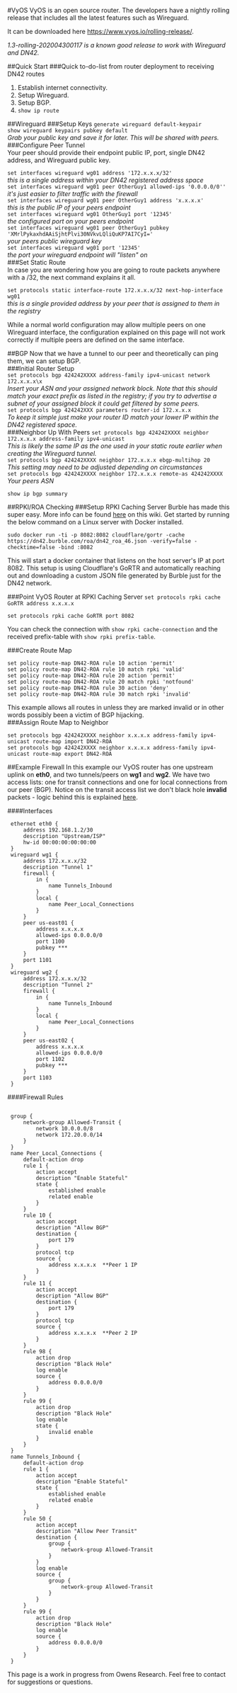 #VyOS
VyOS is an open source router.  The developers have a nightly rolling release that includes all the latest features such as Wireguard.  
  
It can be downloaded here https://www.vyos.io/rolling-release/.  
  

_1.3-rolling-202004300117 is a known good release to work with Wireguard and DN42._


##Quick Start
###Quick to-do-list from router deployment to receiving DN42 routes
1. Establish internet connectivity.
2. Setup Wireguard.
3. Setup BGP.
4. `show ip route`


##Wireguard
###Setup Keys 
`generate wireguard default-keypair`    
`show wireguard keypairs pubkey default`  
_Grab your public key and save it for later.  This will be shared with peers._  
###Configure Peer Tunnel  
Your peer should provide their endpoint public IP, port, single DN42 address, and Wireguard public key.   
   
`set interfaces wireguard wg01 address '172.x.x.x/32'`  
_this is a single address within your DN42 registered address space_  
`set interfaces wireguard wg01 peer OtherGuy1 allowed-ips '0.0.0.0/0''`  
_it's just easier to filter traffic with the firewall_  
`set interfaces wireguard wg01 peer OtherGuy1 address 'x.x.x.x'`  
_this is the public IP of your peers endpoint_  
`set interfaces wireguard wg01 OtherGuy1 port '12345'`  
_the configured port on your peers endpoint_  
`set interfaces wireguard wg01 peer OtherGuy1 pubkey 'XMrlPykaxhdAAiSjhtPlvi30NVkvLQliQuKP7AI7CyI='`  
_your peers public wireguard key_  
`set interfaces wireguard wg01 port '12345'`  
_the port your wireguard endpoint will "listen" on_  
###Set Static Route  
In case you are wondering how you are going to route packets anywhere with a /32, the next command explains it all.  
     
`set protocols static interface-route 172.x.x.x/32 next-hop-interface wg01`  
_this is a single provided address by your peer that is assigned to them in the registry_  
  
While a normal world configuration may allow multiple peers on one Wireguard interface, the configuration explained on this page will not work correctly if multiple peers are defined on the same interface.


##BGP
Now that we have a tunnel to our peer and theoretically can ping them, we can setup BGP.  
###Initial Router Setup  
`set protocols bgp 424242XXXX address-family ipv4-unicast network 172.x.x.x\x`  
_Insert your ASN and your assigned network block.  Note that this should match your exact prefix as listed in the registry; if you try to advertise a subnet of your assigned block it could get filtered by some peers._  
`set protocols bgp 424242XXX parameters router-id 172.x.x.x`  
_To keep it simple just make your router ID match your lower IP within the DN42 registered space._  
###Neighbor Up With Peers
`set protocols bgp 424242XXXX neighbor 172.x.x.x address-family ipv4-unicast`  
_This is likely the same IP as the one used in your static route earlier when creating the Wireguard tunnel._  
`set protocols bgp 424242XXXX neighbor 172.x.x.x ebgp-multihop 20`   
_This setting may need to be adjusted depending on circumstances_  
`set protocols bgp 424242XXXX neighbor 172.x.x.x remote-as 424242XXXX`  
_Your peers ASN_  
  
`show ip bgp summary`

##RPKI/ROA Checking
###Setup RPKI Caching Server
Burble has made this super easy.  More info can be found [here](https://wiki.dn42/ROA-slash-RPKI) on this wiki.  Get started by running the below command on a Linux server with Docker installed.     

```  
sudo docker run -ti -p 8082:8082 cloudflare/gortr -cache https://dn42.burble.com/roa/dn42_roa_46.json -verify=false -checktime=false -bind :8082
```
  
This will start a docker container that listens on the host server's IP at port 8082.  This setup is using Cloudflare's GoRTR and automatically reaching out and downloading a custom JSON file generated by Burble just for the DN42 network.  

###Point VyOS Router at RPKI Caching Server
`set protocols rpki cache GoRTR address x.x.x.x`   
   
`set protocols rpki cache GoRTR port 8082`  
  
You can check the connection with `show rpki cache-connection` and the received prefix-table with `show rpki prefix-table`.  

###Create Route Map
```
set policy route-map DN42-ROA rule 10 action 'permit'
set policy route-map DN42-ROA rule 10 match rpki 'valid'
set policy route-map DN42-ROA rule 20 action 'permit'
set policy route-map DN42-ROA rule 20 match rpki 'notfound'
set policy route-map DN42-ROA rule 30 action 'deny'
set policy route-map DN42-ROA rule 30 match rpki 'invalid'
```
This example allows all routes in unless they are marked invalid or in other words possibly been a victim of BGP hijacking.  
###Assign Route Map to Neighbor
```
set protocols bgp 424242XXXX neighbor x.x.x.x address-family ipv4-unicast route-map import DN42-ROA  
set protocols bgp 424242XXXX neighbor x.x.x.x address-family ipv4-unicast route-map export DN42-ROA   
```

##Example Firewall
In this example our VyOS router has one upstream uplink on **eth0**, and two tunnels/peers on **wg1** and **wg2**.  We have two access lists: one for transit connections and one for local connections from our peer (BGP).  Notice on the transit access list we don't black hole **invalid** packets - logic behind this is explained [here](https://wiki.dn42/howto/networksettings.md).

####Interfaces
````
 ethernet eth0 {
     address 192.168.1.2/30
     description "Upstream/ISP"
     hw-id 00:00:00:00:00:00
 }
 wireguard wg1 {
     address 172.x.x.x/32
     description "Tunnel 1"
     firewall {
         in {
             name Tunnels_Inbound
         }
         local {
             name Peer_Local_Connections
         }
     }
     peer us-east01 {
         address x.x.x.x
         allowed-ips 0.0.0.0/0
         port 1100
         pubkey ***
     }
     port 1101
 }
 wireguard wg2 {
     address 172.x.x.x/32
     description "Tunnel 2"
     firewall {
         in {
             name Tunnels_Inbound
         }
         local {
             name Peer_Local_Connections
         }
     }
     peer us-east02 {
         address x.x.x.x
         allowed-ips 0.0.0.0/0
         port 1102
         pubkey ***
     }
     port 1103
 }
````
####Firewall Rules
````

 group {
     network-group Allowed-Transit {
         network 10.0.0.0/8
         network 172.20.0.0/14
     }
 }
 name Peer_Local_Connections {
     default-action drop
     rule 1 {
         action accept
         description "Enable Stateful"
         state {
             established enable
             related enable
         }
     }
     rule 10 {
         action accept
         description "Allow BGP"
         destination {
             port 179
         }
         protocol tcp
         source {
             address x.x.x.x  **Peer 1 IP
         }
     }
     rule 11 {
         action accept
         description "Allow BGP"
         destination {
             port 179
         }
         protocol tcp
         source {
             address x.x.x.x  **Peer 2 IP
         }
     }
     rule 98 {
         action drop
         description "Black Hole"
         log enable
         source {
             address 0.0.0.0/0
         }
     }
     rule 99 {
         action drop
         description "Black Hole"
         log enable
         state {
             invalid enable
         }
     }
 }
 name Tunnels_Inbound {
     default-action drop
     rule 1 {
         action accept
         description "Enable Stateful"
         state {
             established enable
             related enable
         }
     }
     rule 50 {
         action accept
         description "Allow Peer Transit"
         destination {
             group {
                 network-group Allowed-Transit
             }
         }
         log enable
         source {
             group {
                 network-group Allowed-Transit
             }
         }
     }
     rule 99 {
         action drop
         description "Black Hole"
         log enable
         source {
             address 0.0.0.0/0
         }
     }
 }
````



  
This page is a work in progress from Owens Research. Feel free to contact for suggestions or questions. 










